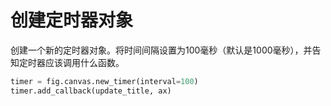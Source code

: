 # 创建定时器对象

创建一个新的定时器对象。将时间间隔设置为100毫秒（默认是1000毫秒），并告知定时器应该调用什么函数。

```python
timer = fig.canvas.new_timer(interval=100)
timer.add_callback(update_title, ax)
```
